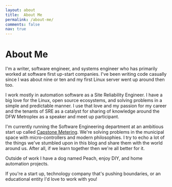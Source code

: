 ```yaml
---
layout: about
title:  About Me
permalink: /about-me/
comments: false
nav: true
---
```


# About Me
I'm a writer, software engineer, and systems engineer who has primarily worked
at software first up-start companies. I've been writing code casually since I
was about nine or ten and my first Linux server went up around then too.

I work mostly in automation software as a Site Reliability Engineer.
I have a big love for the Linux, open source ecosystems, and solving problems in
a simple and predictable manner. I use that love and my passion for my career
and the tenants of SRE as a catalyst for sharing of knowledge around the DFW
Metroplex as a speaker and meet up participant.

I'm currently running the Software Engineering department at an ambitious
start up called [Capstone Metering](http://capstonemetering.com). We're solving
problems in the municipal space with micro-controllers and modern philosophies.
I try to echo a lot of the things we've stumbled upon in this blog and share
them with the world around us. After all, if we learn together then we're all
better for it.

Outside of work I have a dog named Peach, enjoy DIY, and home automation
projects.

If you're a start up, technology company that's pushing boundaries, or an
educational entity I'd love to work with you!
